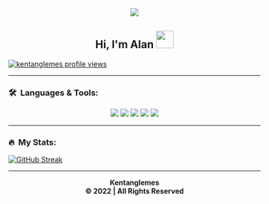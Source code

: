 <div align="center" style"border-radius:15px">
  <a img src="https://media.discordapp.net/attachments/1315028244214317076/1317666206265770014/TRASPLAY_20241215_083307_0000.png?ex=675f83c8&is=675e3248&hm=2db694c375ae49ce75c60f66ea7f9864b64d653ab21f38aba07a2d31c9c4450a&" style"width: 10%;border-radius:15px">
  </a>
</div>

<div align="center" style"border-radius:15px">
  <a href="https://saweria.co/aprilioakbar" title="Discord Server" target="_blank">
    <img src="https://media.tenor.com/dutdoOw7PjsAAAAi/happy-cat.gif" style"width: 10%;border-radius:15px">
  </a>
</div>

## <div align="center">Hi, I'm Alan </b><img src="https://media.giphy.com/media/hvRJCLFzcasrR4ia7z/giphy.gif" width="35"></h1>

[![kentanglemes profile views](https://u8views.com/api/v1/github/profiles/159621234/views/day-week-month-total-count.svg)](https://saweria.co/aprilioakbar)

***

### 🛠️ &nbsp;Languages & Tools:

<div align="center">
    <img src="https://img.shields.io/badge/-JavaScript-F7DF1E?logo=javascript&logoColor=000&style=for-the-badge" />
    <img src="https://img.shields.io/badge/TypeScript-%23007ACC.svg?style=for-the-badge&logo=typescript&logoColor=white" />
    <img src="https://img.shields.io/badge/-Git-F05032?logo=git&logoColor=fff&style=for-the-badge" />
    <img src="https://img.shields.io/badge/node.js-6DA55F?style=for-the-badge&logo=node.js&logoColor=white" />
    <img src= "https://img.shields.io/badge/MongoDB-%234ea94b.svg?style=for-the-badge&logo=mongodb&logoColor=white" />
</div>

***

### 🔥 &nbsp;My Stats:
[![GitHub Streak](https://streak-stats.demolab.com?user=kentanglemes&theme=dark)](https://saweria.co/aprilioakbar)

***

<p align="center">
    <b>
    Kentanglemes<br/>
 © 2022 | All Rights Reserved
